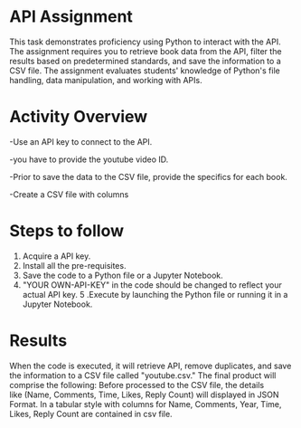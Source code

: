 # API Assignment 

This task demonstrates proficiency using Python to interact with the API. The assignment requires you to retrieve book data from the API, filter the results based on predetermined standards, and save the information to a CSV file. The assignment evaluates students' knowledge of Python's file handling, data manipulation, and working with APIs.

# Activity Overview

-Use an API key to connect to the API.

-you have to provide the youtube video ID.

-Prior to save the data to the CSV file, provide the specifics for each book.

-Create a CSV file with columns 

# Steps to follow
1. Acquire a API key.
2. Install all the pre-requisites. 
3. Save the code to a Python file or a Jupyter Notebook.
4. "YOUR OWN-API-KEY" in the code should be changed to reflect your actual API key.
5 .Execute by launching the Python file or running it in a Jupyter Notebook.

# Results
When the code is executed, it will retrieve API, remove duplicates, and save the information to a CSV file called "youtube.csv." The final product will comprise the following:
Before processed to the CSV file, the details like (Name, Comments, Time, Likes, Reply Count) will displayed in JSON Format.
In a tabular style with columns for Name, Comments, Year, Time, Likes, Reply Count are contained in csv file.

